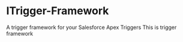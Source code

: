 # ITrigger-Framework
A trigger framework for your Salesforce Apex Triggers
This is trigger framework